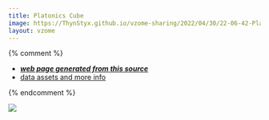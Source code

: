 ```yaml
---
title: Platonics Cube
image: https://ThynStyx.github.io/vzome-sharing/2022/04/30/22-06-42-Platonics-Cube/Platonics-Cube.png
layout: vzome
---
```


{% comment %}
 - [***web page generated from this source***][post]
 - [data assets and more info][github]

[post]: <https://ThynStyx.github.io/vzome-sharing/2022/04/30/Platonics-Cube-22-06-42.html>
[github]: <https://github.com/ThynStyx/vzome-sharing/tree/main/2022/04/30/22-06-42-Platonics-Cube/>
{% endcomment %}

<vzome-viewer style="width: 100%; height: 65vh;"
       src="https://ThynStyx.github.io/vzome-sharing/2022/04/30/22-06-42-Platonics-Cube/Platonics-Cube.vZome" >
  <img src="https://ThynStyx.github.io/vzome-sharing/2022/04/30/22-06-42-Platonics-Cube/Platonics-Cube.png" />
</vzome-viewer>